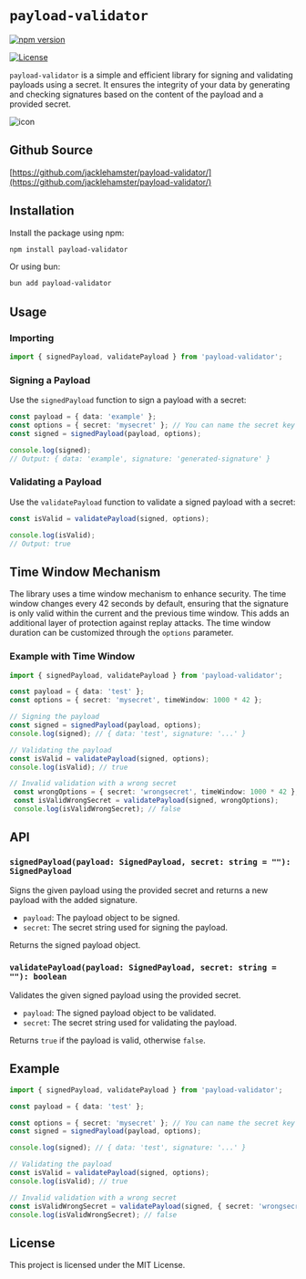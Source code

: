 # `payload-validator`

[![npm version](https://badge.fury.io/js/@dobuki%2Fpayload-validator.svg)](https://www.npmjs.com/package/@dobuki/payload-validator)

[![License](https://img.shields.io/github/license/jacklehamster/payload-validator)](https://github.com/jacklehamster/payload-validator)

`payload-validator` is a simple and efficient library for signing and validating payloads using a secret. It ensures the integrity of your data by generating and checking signatures based on the content of the payload and a provided secret.

![icon](https://jacklehamster.github.io/payload-validator/icon.png)

## Github Source

[https://github.com/jacklehamster/payload-validator/](https://github.com/jacklehamster/payload-validator/)

## Installation

Install the package using npm:

```sh
npm install payload-validator
```

Or using bun:

```sh
bun add payload-validator
```

## Usage

### Importing

```typescript
import { signedPayload, validatePayload } from 'payload-validator';
```

### Signing a Payload

Use the `signedPayload` function to sign a payload with a secret:

```typescript
const payload = { data: 'example' };
const options = { secret: 'mysecret' }; // You can name the secret key anything you want for security
const signed = signedPayload(payload, options);

console.log(signed);
// Output: { data: 'example', signature: 'generated-signature' }
```

### Validating a Payload

Use the `validatePayload` function to validate a signed payload with a secret:

```typescript
const isValid = validatePayload(signed, options);

console.log(isValid);
// Output: true
```

## Time Window Mechanism

The library uses a time window mechanism to enhance security. The time window changes every 42 seconds by default, ensuring that the signature is only valid within the current and the previous time window. This adds an additional layer of protection against replay attacks. The time window duration can be customized through the `options` parameter.

### Example with Time Window

```typescript
import { signedPayload, validatePayload } from 'payload-validator';

const payload = { data: 'test' };
const options = { secret: 'mysecret', timeWindow: 1000 * 42 };

// Signing the payload
const signed = signedPayload(payload, options);
console.log(signed); // { data: 'test', signature: '...' }

// Validating the payload
const isValid = validatePayload(signed, options);
console.log(isValid); // true

// Invalid validation with a wrong secret
 const wrongOptions = { secret: 'wrongsecret', timeWindow: 1000 * 42 };
 const isValidWrongSecret = validatePayload(signed, wrongOptions);
 console.log(isValidWrongSecret); // false
```

## API

### `signedPayload(payload: SignedPayload, secret: string = ""): SignedPayload`

Signs the given payload using the provided secret and returns a new payload with the added signature.

- `payload`: The payload object to be signed.
- `secret`: The secret string used for signing the payload.

Returns the signed payload object.

### `validatePayload(payload: SignedPayload, secret: string = ""): boolean`

Validates the given signed payload using the provided secret.

- `payload`: The signed payload object to be validated.
- `secret`: The secret string used for validating the payload.

Returns `true` if the payload is valid, otherwise `false`.

## Example

```typescript
import { signedPayload, validatePayload } from 'payload-validator';

const payload = { data: 'test' };

const options = { secret: 'mysecret' }; // You can name the secret key anything you want for security
const signed = signedPayload(payload, options);

console.log(signed); // { data: 'test', signature: '...' }

// Validating the payload
const isValid = validatePayload(signed, options);
console.log(isValid); // true

// Invalid validation with a wrong secret
const isValidWrongSecret = validatePayload(signed, { secret: 'wrongsecret' });
console.log(isValidWrongSecret); // false
```

## License

This project is licensed under the MIT License.
